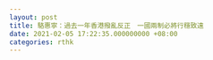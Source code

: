 ```yaml
---
layout: post
title: 駱惠寧：過去一年香港撥亂反正　一國兩制必將行穩致遠
date: 2021-02-05 17:22:35.000000000 +08:00
categories: rthk
---
```



